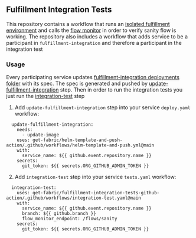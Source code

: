 ## Fulfillment Integration Tests
This repository contains a workflow that runs an [isolated fulfillment environment](https://github.com/get-fabric/fulfillment-integration) and calls the [flow monitor](https://github.com/get-fabric/fulfillment-flow-monitor) in order to verify sanity flow is working.
The repository also includes a workflow that adds service to be a participant in `fulfillment-integration` and therefore a participant in the integration test

### Usage
Every participating service updates [fulfillment-integration deployments folder](https://github.com/get-fabric/fulfillment-integration/tree/master/deployments) with its spec. The spec is generated and pushed by [update-fulfillment-integration]() step. Then in order to run the integration tests you just run the [integration-test](https://github.com/get-fabric/fulfillment-integration-tests-github-action/blob/main/.github/workflows/integration-test.yaml) step

1. Add `update-fulfillment-integration` step into your service `deploy.yaml` workflow:
```
  update-fulfillment-integration:
    needs:
      - update-image
    uses: get-fabric/helm-template-and-push-action/.github/workflows/helm-template-and-push.yml@main
    with:
      service_name: ${{ github.event.repository.name }}
    secrets:
      git_token: ${{ secrets.ORG_GITHUB_ADMIN_TOKEN }}      
```

2. Add `integration-test` step into your service `tests.yaml` workflow:
```
  integration-test:
    uses: get-fabric/fulfillment-integration-tests-github-action/.github/workflows/integration-test.yaml@main
    with:
      service_name: ${{ github.event.repository.name }}
      branch: ${{ github.branch }}
      flow_monitor_endpoint: /flows/sanity
    secrets:
      git_token: ${{ secrets.ORG_GITHUB_ADMIN_TOKEN }}      
```
